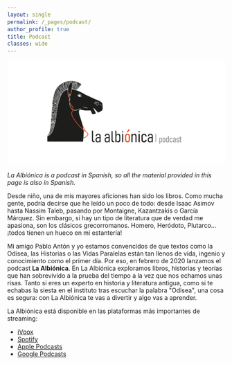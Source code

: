 ```yaml
---
layout: single
permalink: /_pages/podcast/
author_profile: true
title: Podcast
classes: wide
---
```


![image](/assets/images/albionica_podcast_apaisado.png)

*La Albiónica is a podcast in Spanish, so all the material provided in this page is also in Spanish.*

Desde niño, una de mis mayores aficiones han sido los libros. Como mucha gente, podría decirse que he leído un poco de todo: desde Isaac Asimov hasta Nassim Taleb, pasando por Montaigne, Kazantzakis o García Márquez. Sin embargo, si hay un tipo de literatura que de verdad me apasiona, son los clásicos grecorromanos. Homero, Heródoto, Plutarco... ¡todos tienen un hueco en mi estantería!

Mi amigo Pablo Antón y yo estamos convencidos de que textos como la Odisea, las Historias o las Vidas Paralelas están tan llenos de vida, ingenio y conocimiento como el primer día. Por eso, en febrero de 2020 lanzamos el podcast **La Albiónica**. En La Albiónica exploramos libros, historias y teorías que han sobrevivido a la prueba del tiempo a la vez que nos echamos unas risas. Tanto si eres un experto en historia y literatura antigua, como si te echabas la siesta en el instituto tras escuchar la palabra "Odisea", una cosa es segura: con La Albiónica te vas a divertir y algo vas a aprender. 

La Albiónica está disponible en las plataformas más importantes de streaming:
- [iVoox](https://www.ivoox.com/podcast-albionica_sq_f1856458_1.html)
- [Spotify](https://open.spotify.com/show/0POawCJi9rttR0TZWv0SAf?si=OtKTMZGSSACRCHJaW5RsVQ)
- [Apple Podcasts](https://podcasts.apple.com/gb/podcast/la-albi%C3%B3nica/id1503993534?i=1000517125285)
- [Google Podcasts](https://podcasts.google.com/feed/aHR0cHM6Ly93d3cuaXZvb3guY29tL3BvZGNhc3QtYWxiaW9uaWNhX2ZnX2YxODU2NDU4X2ZpbHRyb18xLnhtbA)
